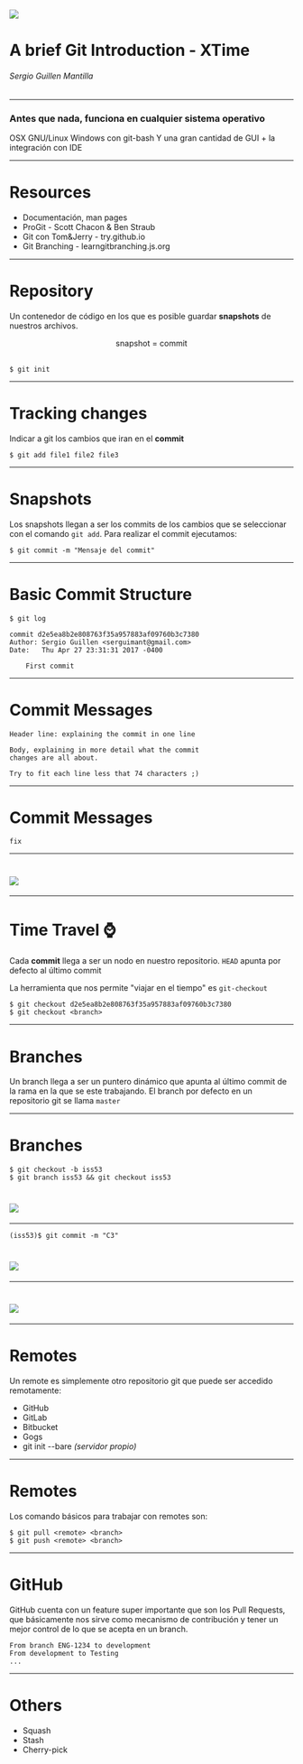 

# ![](logo.png)
# A brief Git Introduction - XTime
###### Sergio Guillen Mantilla


---
### Antes que nada, funciona en cualquier sistema operativo
OSX
GNU/Linux
Windows con git-bash
Y una gran cantidad de GUI + la integración con IDE

---
# Resources
* Documentación, man pages
* ProGit - Scott Chacon & Ben Straub
* Git con Tom&Jerry - try.github.io
* Git Branching - learngitbranching.js.org

---
# Repository
Un contenedor de código en los que es posible guardar **snapshots** de nuestros archivos.

<center>snapshot = commit</center>
<br />

```
$ git init
```
---
# Tracking changes
Indicar a git los cambios que iran en el **commit**
```
$ git add file1 file2 file3
```
---
# Snapshots
Los snapshots llegan a ser los commits de los cambios que se seleccionar con el comando `git add`. Para realizar el commit ejecutamos:

```
$ git commit -m "Mensaje del commit"
```

---
# Basic Commit Structure
```
$ git log

commit d2e5ea8b2e808763f35a957883af09760b3c7380
Author: Sergio Guillen <serguimant@gmail.com>
Date:   Thu Apr 27 23:31:31 2017 -0400

    First commit
```

---
# Commit Messages
```
Header line: explaining the commit in one line

Body, explaining in more detail what the commit
changes are all about.

Try to fit each line less that 74 characters ;)

```

---
# Commit Messages
```
fix
```
---
# ![](img1.png)
---
# Time Travel :watch:
Cada **commit** llega a ser un nodo en nuestro repositorio. `HEAD` apunta por defecto al último commit

La herramienta que nos permite "viajar en el tiempo" es `git-checkout`

```
$ git checkout d2e5ea8b2e808763f35a957883af09760b3c7380
$ git checkout <branch>
```

---
# Branches
Un branch llega a ser un puntero dinámico que apunta al último commit de la rama en la que se este trabajando. El branch por defecto en un repositorio git se llama `master`

---
# Branches
```
$ git checkout -b iss53
$ git branch iss53 && git checkout iss53
```

# ![](img2.png)

---
```
(iss53)$ git commit -m "C3"
```
# ![](img3.png)

---
# ![](img4.png)

---
# Remotes
Un remote es simplemente otro repositorio git que puede ser accedido remotamente:
* GitHub
* GitLab
* Bitbucket
* Gogs
* git init --bare *(servidor propio)*

---
# Remotes
Los comando básicos para trabajar con remotes son:
```
$ git pull <remote> <branch>
$ git push <remote> <branch>
```

---
# GitHub
GitHub cuenta con un feature super importante que son los Pull Requests, que básicamente nos sirve como mecanismo de contribución y tener un mejor control de lo que se acepta en un branch.

```
From branch ENG-1234 to development
From development to Testing
...
```
---
# Others
* Squash
* Stash
* Cherry-pick

<!--
things to do:
-- for any operating system --

let's you tell the story of your project
    snapshots which is a commit
        say structure of commit (hash, message, etc.)
commit messages
time travel or checkout :DD
branches (para hacer atrocidades) lo cual genera mucho flujos de trabajo
three-way-merge

branch pointer to a commit to follow branch
merge a combination of two or more branches 

a remote
clone 
push
pull

other tips
   stash
   squash
github
   pull requests
   
migration from svn
challenges

resources
   progit
   git with tom and jerry
   git branching
->